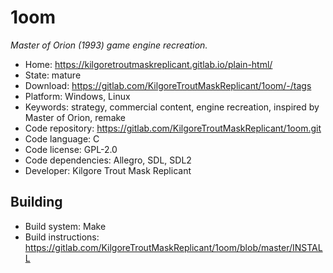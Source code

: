 # 1oom

_Master of Orion (1993) game engine recreation._

- Home: https://kilgoretroutmaskreplicant.gitlab.io/plain-html/
- State: mature
- Download: https://gitlab.com/KilgoreTroutMaskReplicant/1oom/-/tags
- Platform: Windows, Linux
- Keywords: strategy, commercial content, engine recreation, inspired by Master of Orion, remake
- Code repository: https://gitlab.com/KilgoreTroutMaskReplicant/1oom.git
- Code language: C
- Code license: GPL-2.0
- Code dependencies: Allegro, SDL, SDL2
- Developer: Kilgore Trout Mask Replicant

## Building

- Build system: Make
- Build instructions: https://gitlab.com/KilgoreTroutMaskReplicant/1oom/blob/master/INSTALL
